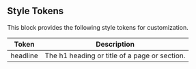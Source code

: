 ## Style Tokens

This block provides the following style tokens for customization.

| **Token** | **Description**                               |
| --------- | --------------------------------------------- |
| headline  | The h1 heading or title of a page or section. |
